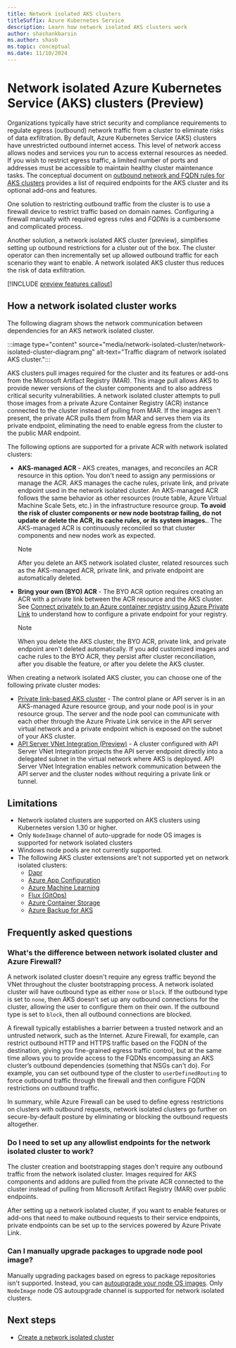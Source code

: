```yaml
---
title: Network isolated AKS clusters
titleSuffix: Azure Kubernetes Service
description: Learn how network isolated AKS clusters work
author: shashankbarsin
ms.author: shasb
ms.topic: conceptual
ms.date: 11/10/2024
---
```


# Network isolated Azure Kubernetes Service (AKS) clusters (Preview)

Organizations typically have strict security and compliance requirements to regulate egress (outbound) network traffic from a cluster to eliminate risks of data exfiltration. By default, Azure Kubernetes Service (AKS) clusters have unrestricted outbound internet access. This level of network access allows nodes and services you run to access external resources as needed. If you wish to restrict egress traffic, a limited number of ports and addresses must be accessible to maintain healthy cluster maintenance tasks. The conceptual document on [outbound network and FQDN rules for AKS clusters][outbound-rules] provides a list of required endpoints for the AKS cluster and its optional add-ons and features.

One solution to restricting outbound traffic from the cluster is to use a firewall device to restrict traffic based on domain names. Configuring a firewall manually with required egress rules and *FQDNs* is a cumbersome and complicated process.

Another solution, a network isolated AKS cluster (preview), simplifies setting up outbound restrictions for a cluster out of the box. The cluster operator can then incrementally set up allowed outbound traffic for each scenario they want to enable. A network isolated AKS cluster thus reduces the risk of data exfiltration.

[!INCLUDE [preview features callout](~/reusable-content/ce-skilling/azure/includes/aks/includes/preview/preview-callout.md)]

## How a network isolated cluster works

The following diagram shows the network communication between dependencies for an AKS network isolated cluster.

:::image type="content" source="media/network-isolated-cluster/network-isolated-cluster-diagram.png" alt-text="Traffic diagram of network isolated AKS cluster.":::

AKS clusters pull images required for the cluster and its features or add-ons from the Microsoft Artifact Registry (MAR). This image pull allows AKS to provide newer versions of the cluster components and to also address critical security vulnerabilities. A network isolated cluster attempts to pull those images from a private Azure Container Registry (ACR) instance connected to the cluster instead of pulling from MAR. If the images aren't present, the private ACR pulls them from MAR and serves them via its private endpoint, eliminating the need to enable egress from the cluster to the public MAR endpoint.


The following options are supported for a private ACR with network isolated clusters:

* **AKS-managed ACR** - AKS creates, manages, and reconciles an ACR resource in this option. You don't need to assign any permissions or manage the ACR. AKS manages the cache rules, private link, and private endpoint used in the network isolated cluster. An AKS-managed ACR follows the same behavior as other resources (route table, Azure Virtual Machine Scale Sets, etc.) in the infrastructure resource group. **To avoid the risk of cluster components or new node bootstrap failing, do not update or delete the ACR, its cache rules, or its system images.**. The AKS-managed ACR is continuously reconciled so that cluster components and new nodes work as expected.

    > [!NOTE]
    > After you delete an AKS network isolated cluster, related resources such as the AKS-managed ACR, private link, and private endpoint are automatically deleted.

* **Bring your own (BYO) ACR** - The BYO ACR option requires creating an ACR with a private link between the ACR resource and the AKS cluster. See [Connect privately to an Azure container registry using Azure Private Link][container-registry-private-link] to understand how to configure a private endpoint for your registry.

    > [!NOTE]
    > When you delete the AKS cluster, the BYO ACR, private link, and private endpoint aren't deleted automatically. If you add customized images and cache rules to the BYO ACR, they persist after cluster reconciliation, after you disable the feature, or after you delete the AKS cluster.


When creating a network isolated AKS cluster, you can choose one of the following private cluster modes:

* [Private link-based AKS cluster][private-clusters] - The control plane or API server is in an AKS-managed Azure resource group, and your node pool is in your resource group. The server and the node pool can communicate with each other through the Azure Private Link service in the API server virtual network and a private endpoint which is exposed on the subnet of your AKS cluster.
* [API Server VNet Integration (Preview)][api-server-vnet-integration] - A cluster configured with API Server VNet Integration projects the API server endpoint directly into a delegated subnet in the virtual network where AKS is deployed. API Server VNet Integration enables network communication between the API server and the cluster nodes without requiring a private link or tunnel.

## Limitations

* Network isolated clusters are supported on AKS clusters using Kubernetes version 1.30 or higher.
* Only `NodeImage` channel of auto-upgrade for node OS images is supported for network isolated clusters
* Windows node pools are not currently supported.
* The following AKS cluster extensions are't not supported yet on network isolated clusters:
    * [Dapr][dapr-overview]
    * [Azure App Configuration][app-config-overview]
    * [Azure Machine Learning][azure-ml-overview]
    * [Flux (GitOps)][gitops-overview]
    * [Azure Container Storage][azure-container-storage]
    * [Azure Backup for AKS][azure-backup-aks]

## Frequently asked questions

### What's the difference between network isolated cluster and Azure Firewall?

A network isolated cluster doesn't require any egress traffic beyond the VNet throughout the cluster bootstrapping process. A network isolated cluster will have outbound type as either `none` or `block`. If the outbound type is set to `none`, then AKS doesn't set up any outbound connections for the cluster, allowing the user to configure them on their own. If the outbound type is set to `block`, then all outbound connections are blocked.

A firewall typically establishes a barrier between a trusted network and an untrusted network, such as the Internet. Azure Firewall, for example, can restrict outbound HTTP and HTTPS traffic based on the FQDN of the destination, giving you fine-grained egress traffic control, but at the same time allows you to provide access to the FQDNs encompassing an AKS cluster’s outbound dependencies (something that NSGs can't do). For example, you can set outbound type of the cluster to `userDefinedRouting` to force outbound traffic through the firewall and then configure FQDN restrictions on outbound traffic.

In summary, while Azure Firewall can be used to define egress restrictions on clusters with outbound requests, network isolated clusters go further on secure-by-default posture by eliminating or blocking the outbound requests altogether.

### Do I need to set up any allowlist endpoints for the network isolated cluster to work?

The cluster creation and bootstrapping stages don't require any outbound traffic from the network isolated cluster. Images required for AKS components and addons are pulled from the private ACR connected to the cluster instead of pulling from Microsoft Artifact Registry (MAR) over public endpoints.

After setting up a network isolated cluster, if you want to enable features or add-ons that need to make outbound requests to their service endpoints, private endpoints can be set up to the services powered by Azure Private Link.

### Can I manually upgrade packages to upgrade node pool image?

Manually upgrading packages based on egress to package repositories isn't supported. Instead, you can [autoupgrade your node OS images][autoupgrade-node-os]. Only `NodeImage` node OS autoupgrade channel is supported for network isolated clusters.

## Next steps

- [Create a network isolated cluster][network-isolated]

<!-- LINKS - Internal -->
[container-registry-private-link]: /azure/container-registry/container-registry-private-link
[private-clusters]: ./private-clusters.md
[api-server-vnet-integration]: ./api-server-vnet-integration.md
[autoupgrade-node-os]: ./auto-upgrade-node-os-image.md
[network-isolated]: ./network-isolated.md
[outbound-rules]: ./outbound-rules-control-egress.md

[app-config-overview]: ./azure-app-configuration.md
[azure-ml-overview]: /azure/machine-learning/how-to-attach-kubernetes-anywhere
[dapr-overview]: ./dapr.md
[gitops-overview]: /azure/azure-arc/kubernetes/conceptual-gitops-flux2
[azure-container-storage]: /azure/storage/container-storage/container-storage-introduction
[azure-backup-aks]: /azure/backup/azure-kubernetes-service-backup-overview
